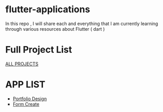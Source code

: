 # flutter-applications
In this repo , I will share each and everything that I am currently learning through various resources about Flutter ( dart ) 

 # Full Project List 
  <a href="https://github.com/sajjad-njr/flutter-applications"> ALL PROJECTS </a>

# APP LIST


<ul type = "square">
   <li> <a href="https://github.com/sajjad-njr/flutter-applications/tree/main/portfolio"> Portfolio Design </a>  </li>
   <li>  <a href="https://github.com/sajjad-njr/flutter-applications/tree/main/form_create"> Form Create </a> </li>
</ul>

 


